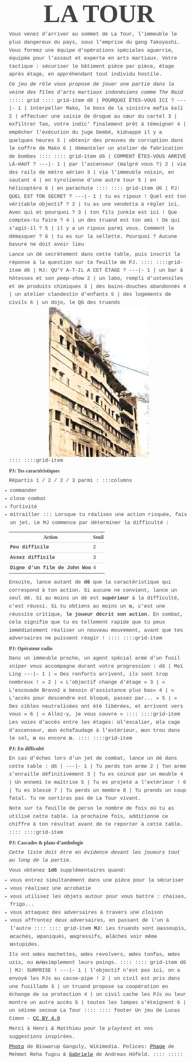 # LA TOUR
Vous venez d'arriver au sommet de La Tour, l'immeuble le plus dangereux du pays, sous l'emprise du gang Takoyashi.
Vous formez une équipe d'opérations spéciales aguerrie, équipée pour l'assaut et experte en arts martiaux.
Votre tactique : sécuriser le bâtiment pièce par pièce, étage après étage, en appréhendant tout individu hostile.

_Ce jeu de rôle vous propose de jouer une partie dans la veine des films d'arts martiaux indonésiens comme The Raid_
::::: grid
:::: grid-item
d6 | POURQUOI ÊTES-VOUS ICI ?
---|-
1  | interpeller Mako, le boss de la sinistre mafia _kali_
2  | effectuer une saisie de drogue au cœur du cartel
3  | exfiltrer Tao, votre indic' finalement prêt à témoigner
4  | empêcher l'exécution du juge Dembé, kidnappé il y a quelques heures
5  | obtenir des preuves de corruption dans le coffre de Mako
6  | démanteler un atelier de fabrication de bombes
::::
:::: grid-item
d6 | COMMENT ÊTES-VOUS ARRIVÉ LÀ-HAUT ?
---|-
1  | par l'ascenseur (malgré vous ?)
2  | via des rails de métro aérien
3  | via l'immeuble voisin, en sautant
4  | en tyrolienne d'une autre tour
5  | en hélicoptère
6  | en parachute
::::
:::: grid-item
d6 | PJ: QUEL EST TON SECRET ?
---|-
1  | tu es ripoux ! Quel est ton véritable objectif ?
2  | tu as une vendetta à régler ici. Avec qui et pourquoi ?
3  | ton fils junkie est ici ! Que comptes-tu faire ?
4  | un des truand est ton ami ! De qui s'agit-il ?
5  | il y a un ripoux parmi vous. Comment le démasquer ?
6  | tu es sur la sellette. Pourquoi ? Aucune bavure ne doit avoir lieu

Lance un dé secrètement dans cette table,
puis inscrit la réponse à la question sur ta feuille de PJ.
::::
::::grid-item
d6 | MJ: QU'Y A-T-IL A CET ÉTAGE ?
---|-
1  | un bar à hôtesses et son _peep-show_
2  | un labo, rempli d'ustensiles et de produits chimiques
3  | des bains-douches abandonnés
4  | un atelier clandestin d'enfants
5  | des logements de civils
6  | un dojo, le QG des truands
![La Tour](Fire_Ravaged_Part_-_Nandram_Market_-_Brabourne_Road_-_Kolkata.png)
::::
::::grid-item
## PJ: Tes caractéristiques
Répartis 1 / 2 / 2 / 3 parmi :
:::columns
- commander
- close combat
- furtivité
- mitrailler
:::
Lorsque tu réalises une action risquée, fais un jet.
Le MJ commence par déterminer la difficulté :

Action                      | Seuil
----------------------------|-
Peu difficile               | 2
Assez difficile             | 3
Digne d'un film de John Woo | 4

Ensuite, lance autant de **d6** que la caractéristique qui correspond à ton action.
Si aucune ne convient, lance un seul dé.
Si au moins un dé est **supérieur** à la difficulté, c'est réussi.
Si tu obtiens au moins un ~~⚅~~, c'est une réussite critique, **le joueur décrit son action**.
En combat, cela signifie que tu es tellement rapide que tu peux immédiatement réaliser un nouveau mouvement,
avant que tes adversaires ne puissent réagir !
::::
::::grid-item
## PJ: Opérateur radio
Dans un immeuble proche, un agent spécial armé d'un fusil sniper vous accompagne durant votre progression :
d6 | Meï Ling
---|-
1  | « Des renforts arrivent, ils sont trop nombreux ! »
2  | « L'objectif change d'étage »
3  | « L'escouade Bravo2 a besoin d'assistance plus bas»
4  | « L'accès pour descendre est bloqué, passez par... »
5  | « Des cibles neutralisées ont été libérées, et arrivent vers vous »
6  | « Allez-y, je vous couvre »
::::
::::grid-item
Les voies d'accès entre les étages:
~~⚀~~l'escalier, ~~⚁~~la cage d'ascenseur, ~~⚂~~un échafaudage à l'extérieur,
~~⚃~~un trou dans le sol, ~~⚄~~ ou encore ~~⚅~~.
::::
::::grid-item
## PJ: En difficulté
En cas d'échec lors d'un jet de combat, lance un dé dans cette table :
d6 |
---|-
1  | Tu perds ton arme
2  | Ton arme s’enraille définitivement
3  | Tu es coincé par un meuble
4  | Un ennemi te maîtrise
5  | Tu es projeté a l'extérieur !
6  | Tu es blessé
7  | Tu perds un membre
8  | Tu prends un coup fatal. Tu ne sortiras pas de La Tour vivant.

Note sur ta feuille de perso le nombre de fois où tu as utilisé cette table.
La prochaine fois, additionne ce chiffre à ton résultat avant de te reporter à cette table.
::::
::::grid-item
<!-- Movie Moves -->
## PJ: Cascades & plans d’anthologie
_Cette liste doit être en évidence devant les joueurs tout au long de la partie._

Vous obtenez **1d6** supplémentaires quand:
- vous entrez simultanément dans une pièce pour la sécuriser
- vous réalisez une acrobatie
- vous utilisez les objets autour pour vous battre : chaises, frigo...
- vous attaquez des adversaires à travers une cloison
- vous affrontez deux adversaires, en passant de l'un à l'autre
::::
:::: grid-item
**MJ**: Les truands sont ~~⚀~~assoupis, ~~⚁~~cachés,
~~⚂~~paniqués, ~~⚃~~agressifs, ~~⚄~~lâches voir même ~~⚅~~stupides.

Ils ont ~~⚀~~des machettes, ~~⚁~~des revolvers,
~~⚂~~des tonfas, ~~⚃~~des uzis, ou ~~⚄/⚅~~simplement leurs poings.
::::
:::: grid-item
d6 | MJ: SURPRISE !
---|-
1  | l'objectif n'est pas ici, on a envoyé les PJs au casse-pipe !
2  | un civil est pris dans une fusillade
3  | un truand propose sa coopération en échange de sa protection
4  | un civil cache les PJs ou leur montre un autre accès
5  | toutes les lampes s'éteignent
6  | un séisme secoue La Tour
::::
:::: footer
Un jeu de Lucas Cimon - <a rel="license" href="http://creativecommons.org/licenses/by/4.0/">CC BY 4.0</a>

Merci à Henri & Matthieu pour le _playtest_ et vos suggestions inspirées.

[Photo](https://commons.wikimedia.org/wiki/File:2008_Fire_Ravaged_Part_-_Nandram_Market_-_Brabourne_Road_-_Kolkata_2013-03-03_5464.JPG) de Biswarup Ganguly, Wikimedia.
Polices: [Phage](https://www.behance.net/gallery/27095667/Phage-Free-Font) de Mehmet Reha Tugcu
& [Gabriele](https://www.1001fonts.com/gabriele-font.html) de Andreas Höfeld.
::::
:::::

<style>
@font-face {
  font-family: PhageRough;
  src: url('fonts/Phage Rough.otf') format('truetype');
}
@font-face {
  font-family: GabrieleL;
  src: url('fonts/gabriele-l.ttf') format('truetype');
}

body {
    font-family: "Courier New", Courier, monospace;
    font-size: 1rem;
    line-height: 1.6;
    color: #444;
    /* Should make font rendering prettier: */
    text-rendering: optimizeLegibility !important;
}
h1 {
    font-family: PhageRough;
    font-size: 5rem;
    line-height: 1.2;
    text-align: center;
    display: block;
    margin: 0 auto;
}
body > section { max-width: 80rem; margin: 0 auto; position: relative; }
img { max-width: 100%; max-height: 30rem; display: block; margin: 0 auto; break-inside: avoid; }
table { border-spacing: 0; border-collapse: collapse; table-layout: fixed; }
h2, thead { font-family: GabrieleL; font-size: 1rem; margin: .4rem 0; }
td, th { padding: .2rem; }
td { border-top: 1px solid #ccc; }
tr > td:first-child, tr > th:first-child { font-weight: bold; }
ul { margin: .4rem 0; margin-left: -1.5rem; }
p { margin: .4rem 0; }
s { text-decoration: none; font-size: 2rem; line-height: .6; vertical-align: bottom; }

.grid { max-width: 80rem; margin: 0 auto; }
.grid-item { width: 30%; padding: .2rem; box-shadow: 1px 1px 2px #555; }
.footer { width: 30%; }
.footer p { margin: 0; }
.columns ul { columns: 2; }

/* Add this when converting to PDF: * /
h1 { font-size: 1rem; }
body, h2, thead { font-family: GabrieleL; font-size: .52rem; }
s { font-size: 1.3rem; }
body > section { max-width: 40rem; }
img { max-height: 16rem; }
/**/
</style>
<script src="libs/imagesloaded.pkgd.min.js"></script>
<script src="libs/packery.pkgd.min.js"></script>
<script>
var pckry = new Packery('.grid', {
  percentPosition: true,
  gutter: 5
});
imagesLoaded('img', () => pckry.layout());
</script>
